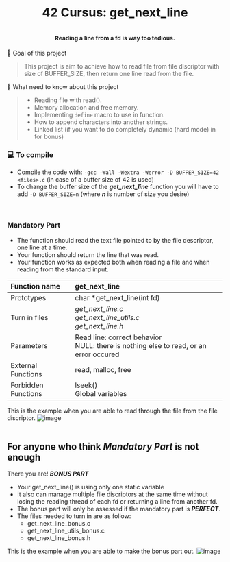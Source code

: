 <h1 align="center">42 Cursus: get_next_line</br></br>
  <sup><sup><sup><sup>Reading a line from a fd is way too tedious.</sup></sup></sup></sup></h1>

:dart: Goal of this project
> This project is aim to achieve how to read file from file discriptor with size of BUFFER_SIZE, then return one line read from the file.

:thinking: What need to know about this project
> - Reading file with read().</br>
> - Memory allocation and free memory.</br>
> - Implementing `define` macro to use in function.</br>
> - How to append characters into another strings.</br>
> - Linked list (if you want to do completely dynamic (hard mode) in for bonus)

### 	:computer: To compile ###
- Compile the code with: `-gcc -Wall -Wextra -Werror -D BUFFER_SIZE=42 <files>.c` (in case of a buffer size of 42 is used)
- To change the buffer size of the ***get_next_line*** function you will have to add `-D BUFFER_SIZE=n` (where ***n*** is number of size you desire)
</br>

### **Mandatory Part**
- The function should read the text file pointed to by the file descriptor, one line at a time.
- Your function should return the line that was read.
- Your function works as expected both when reading a file and when reading from the standard input.</br>

|**Function name**|**get_next_line**|
|:---         |:---           |
|Prototypes|char \*get_next_line(int fd)|
|Turn in files|*get_next_line.c </br>get_next_line_utils.c </br>get_next_line.h*|
|Parameters|Read line: correct behavior </br>NULL: there is nothing else to read, or an error occured|
|External Functions|read, malloc, free|
|Forbidden Functions|lseek() </br>Global variables|

This is the example when you are able to read through the file from the file discriptor.
![image](https://user-images.githubusercontent.com/83582645/161393271-374e55eb-5737-44c2-9ad1-2c56a974491e.png)
</br></br>

## For anyone who think ***Mandatory Part*** is not enough
There you are! ***BONUS PART***
- Your get_next_line() is using only one static variable
- It also can manage multiple file discriptors at the same time without losing the reading thread of each fd or returning a line from another fd.
- The bonus part will only be assessed if the mandatory part is ***PERFECT***.
- The files needed to turn in are as follow:
  - get_next_line_bonus.c
  - get_next_line_utils_bonus.c
  - get_next_line_bonus.h

This is the example when you are able to make the bonus part out.
![image](https://user-images.githubusercontent.com/83582645/161394116-2a53fb53-000a-4a90-8e74-f49acd09acab.png)

